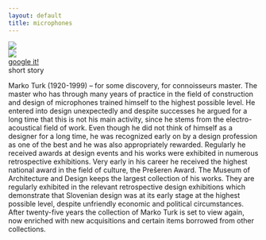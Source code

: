 ```yaml
---
layout: default
title: microphones
---
```


<section >
	<img class="microphones" src="{{ site.baseurl }}/assets/images/backgrounds/ikone/mikrofoni_blue_blur.jpg">
	<div class="icons-presentation">
		<div class="icons-about">	
			<img class="animated fadeInLeft" src="{{ site.baseurl }}/assets/images/svg-thin/micro-w.svg" >
				<a href="https://www.google.si/search?q=marko+turk+microphones&es_sm=93&biw=1301&bih=579&source=lnms&tbm=isch&sa=X&ei=HxVEVP_GF8PpaIKKgcAG&sqi=2&ved=0CAYQ_AUoAQ#tbm=isch&q=marko+turk+mikrofon">
					<div class="btn animated fadeInUp">google it!</div>
				</a>
		</div>
		<div class="text animated fadeInDownBig">
			<div class="btn">short story</div>
			<p>Marko Turk (1920-1999) – for some discovery, for connoisseurs master. The master who has through many years of practice in the field of construction and design of microphones trained himself to the highest possible level. He entered into design unexpectedly and despite successes he argued for a long time that this is not his main activity, since he stems from the electro-acoustical field of work.
			Even though he did not think of himself as a designer for a long time, he was recognized early on by a design profession as one of the best and he was also appropriately rewarded. Regularly he received awards at design events and his works were exhibited in numerous retrospective exhibitions. Very early in his career he received the highest national award in the field of culture, the Prešeren Award.
			The Museum of Architecture and Design keeps the largest collection of his works. They are regularly exhibited in the relevant retrospective design exhibitions which demonstrate that Slovenian design was at its early stage at the highest possible level, despite unfriendly economic and political circumstances. After twenty-five years the collection of Marko Turk is set to view again, now enriched with new acquisitions and certain items borrowed from other collections.</p>
		</div>
	</div>
</section>